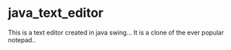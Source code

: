 # java_text_editor

This is a text editor created in java swing...
It is a clone of the ever popular notepad..
